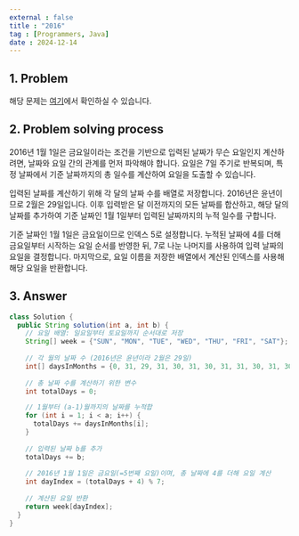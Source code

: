 ```yaml
---
external : false
title : "2016"
tag : [Programmers, Java]
date : 2024-12-14
---
```


## 1. Problem

해당 문제는 [여기](https://school.programmers.co.kr/learn/courses/30/lessons/12901)에서 확인하실 수 있습니다.

## 2. Problem solving process

2016년 1월 1일은 금요일이라는 조건을 기반으로 입력된 날짜가 무슨 요일인지 계산하려면, 날짜와 요일 간의 관계를 먼저 파악해야 합니다. 요일은 7일 주기로 반복되며, 특정 날짜에서 기준 날짜까지의 총 일수를 계산하여 요일을 도출할 수 있습니다.

입력된 날짜를 계산하기 위해 각 달의 날짜 수를 배열로 저장합니다. 2016년은 윤년이므로 2월은 29일입니다. 이후 입력받은 달 이전까지의 모든 날짜를 합산하고, 해당 달의 날짜를 추가하여 기준 날짜인 1월 1일부터 입력된 날짜까지의 누적 일수를 구합니다.

기준 날짜인 1월 1일은 금요일이므로 인덱스 5로 설정합니다. 누적된 날짜에 4를 더해 금요일부터 시작하는 요일 순서를 반영한 뒤, 7로 나눈 나머지를 사용하여 입력 날짜의 요일을 결정합니다. 마지막으로, 요일 이름을 저장한 배열에서 계산된 인덱스를 사용해 해당 요일을 반환합니다.

## 3. Answer

```java
class Solution {
  public String solution(int a, int b) {
    // 요일 배열: 일요일부터 토요일까지 순서대로 저장
    String[] week = {"SUN", "MON", "TUE", "WED", "THU", "FRI", "SAT"};
    
    // 각 월의 날짜 수 (2016년은 윤년이라 2월은 29일)
    int[] daysInMonths = {0, 31, 29, 31, 30, 31, 30, 31, 31, 30, 31, 30, 31};
    
    // 총 날짜 수를 계산하기 위한 변수
    int totalDays = 0;

    // 1월부터 (a-1)월까지의 날짜를 누적합
    for (int i = 1; i < a; i++) {
      totalDays += daysInMonths[i];
    }
    
    // 입력된 날짜 b를 추가
    totalDays += b;
    
    // 2016년 1월 1일은 금요일(=5번째 요일)이며, 총 날짜에 4를 더해 요일 계산
    int dayIndex = (totalDays + 4) % 7;
    
    // 계산된 요일 반환
    return week[dayIndex];
  }
}
```
